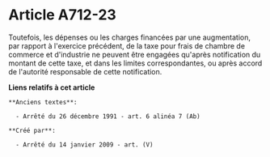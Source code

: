 # Article A712-23

Toutefois, les dépenses ou les charges financées par une augmentation, par rapport à l'exercice précédent, de la taxe pour
frais de chambre de commerce et d'industrie ne peuvent être engagées qu'après notification du montant de cette taxe, et dans
les limites correspondantes, ou après accord de l'autorité responsable de cette notification.

**Liens relatifs à cet article**

	**Anciens textes**:

	  - Arrêté du 26 décembre 1991 - art. 6 alinéa 7 (Ab)

	**Créé par**:

	  - Arrêté du 14 janvier 2009 - art. (V)
